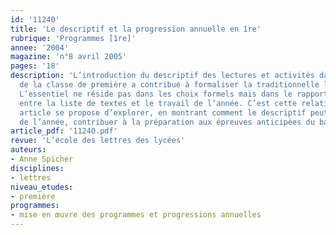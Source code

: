 ```yaml
---
id: '11240'
title: 'Le descriptif et la progression annuelle en 1re'
rubrique: 'Programmes [1re]'
annee: '2004'
magazine: 'n°8 avril 2005'
pages: '18'
description: 'L’introduction du descriptif des lectures et activités dans la pratique
  de la classe de première a contribué à formaliser la traditionnelle liste de textes.
  L’essentiel ne réside pas dans les choix formels mais dans le rapport plus étroit
  entre la liste de textes et le travail de l’année. C’est cette relation que cet
  article se propose d’explorer, en montrant comment le descriptif peut, tout au long
  de l’année, contribuer à la préparation aux épreuves anticipées du baccalauréat.'
article_pdf: '11240.pdf'
revue: 'L’école des lettres des lycées'
auteurs:
- Anne Spicher
disciplines:
- lettres
niveau_etudes:
- première
programmes:
- mise en œuvre des programmes et progressions annuelles
---
```

